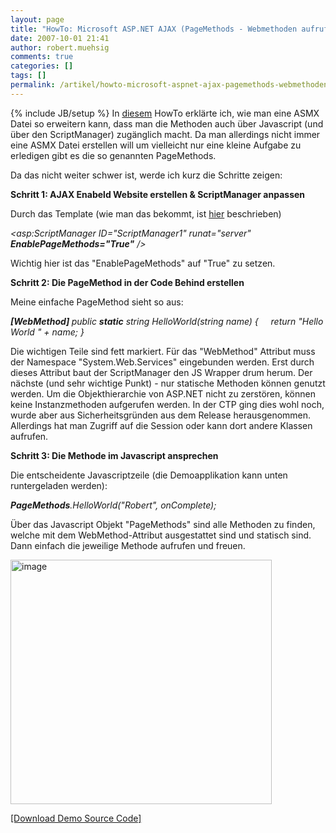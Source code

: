 ```yaml
---
layout: page
title: "HowTo: Microsoft ASP.NET AJAX (PageMethods - Webmethoden aufrufen ohne ASMX Datein)"
date: 2007-10-01 21:41
author: robert.muehsig
comments: true
categories: []
tags: []
permalink: /artikel/howto-microsoft-aspnet-ajax-pagemethods-webmethoden-aufrufen-ohne-asmx-datein
---
```

{% include JB/setup %}
In <a href="http://code-inside.de/blog/artikel/howto-microsoft-aspnet-ajax-clientseitiger-aufruf-von-webmethoden/">diesem</a> HowTo erklärte ich, wie man eine ASMX Datei so erweitern kann, dass man die Methoden auch über Javascript (und über den ScriptManager) zugänglich macht.
Da man allerdings nicht immer eine ASMX Datei erstellen will um vielleicht nur eine kleine Aufgabe zu erledigen gibt es die so genannten PageMethods.

Da das nicht weiter schwer ist, werde ich kurz die Schritte zeigen:

<strong>Schritt 1: AJAX Enabeld Website erstellen &amp; ScriptManager anpassen</strong>

Durch das Template (wie man das bekommt, ist <a href="http://code-inside.de/blog/artikel/howto-microsoft-aspnet-ajax-praktischer-anfang/">hier</a> beschrieben)

<em>&lt;asp:ScriptManager ID="ScriptManager1" runat="server" <strong>EnablePageMethods="True"</strong> /&gt;</em>

Wichtig hier ist das "EnablePageMethods" auf "True" zu setzen.

<strong>Schritt 2: Die PageMethod in der Code Behind erstellen</strong>

Meine einfache PageMethod sieht so aus:

<em><strong>[WebMethod]
</strong>public <strong>static</strong> string HelloWorld(string name)
{
    return "Hello World " + name;
}</em>

Die wichtigen Teile sind fett markiert. Für das "WebMethod" Attribut muss der Namespace "System.Web.Services" eingebunden werden. Erst durch dieses Attribut baut der ScriptManager den JS Wrapper drum herum.
Der nächste (und sehr wichtige Punkt) - nur statische Methoden können genutzt werden. Um die Objekthierarchie von ASP.NET nicht zu zerstören, können keine Instanzmethoden aufgerufen werden. In der CTP ging dies wohl noch, wurde aber aus Sicherheitsgründen aus dem Release herausgenommen. Allerdings hat man Zugriff auf die Session oder kann dort andere Klassen aufrufen.

<strong>Schritt 3: Die Methode im Javascript ansprechen</strong>

Die entscheidente Javascriptzeile (die Demoapplikation kann unten runtergeladen werden):

<em><strong>PageMethods</strong>.HelloWorld("Robert", onComplete);</em>

Über das Javascript Objekt "PageMethods" sind alle Methoden zu finden, welche mit dem WebMethod-Attribut ausgestattet sind und statisch sind. Dann einfach die jeweilige Methode aufrufen und freuen.

<a atomicselection="true" href="{{BASE_PATH}}/assets/wp-images/image30.png"><img border="0" width="418" src="{{BASE_PATH}}/assets/wp-images/image-thumb30.png" alt="image" height="391" style="border: 0px" /></a>

<a href="http://{{BASE_PATH}}/assets/files/democode/aspnetajax/ajaxpagemethods.zip" title="Demo Source Code PageMethods">[Download Demo Source Code]</a>
